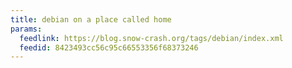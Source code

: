 ```yaml
---
title: debian on a place called home
params:
  feedlink: https://blog.snow-crash.org/tags/debian/index.xml
  feedid: 8423493cc56c95c66553356f68373246
---
```

